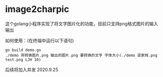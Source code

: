 # image2charpic
这个golang小程序实现了将文字图片化的功能，目前只支持png格式图片的输入输出

如何使用：(在终端中运行以下语句)

```
go build demo.go
./demo 带转换图片.png 输出的图片.png 要转换的文字 字体大小(./demo 梁家辉.png test.png LJH 10)
```
后续将加入并发 2020.9.25
